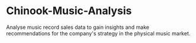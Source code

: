 # Chinook-Music-Analysis
Analyse music record sales data to gain insights and make recommendations for the company's strategy in the physical music market.
